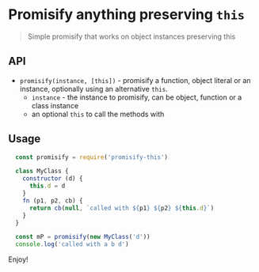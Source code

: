 # Promisify anything preserving `this`

> Simple promisify that works on object instances preserving this

## API

- `promisify(instance, [this])` - promisify a function, object literal or an instance, optionally using an alternative `this`.
  - `instance` - the instance to promisify, can be object, function or a class instance
  - an optional `this` to call the methods with

## Usage

```js
  const promisify = require('promisify-this')

  class MyClass {
    constructor (d) {
      this.d = d
    }
    fn (p1, p2, cb) {
      return cb(null, `called with ${p1} ${p2} ${this.d}`)
    }
  }

  const mP = promisify(new MyClass('d'))
  console.log('called with a b d')
```

Enjoy!
